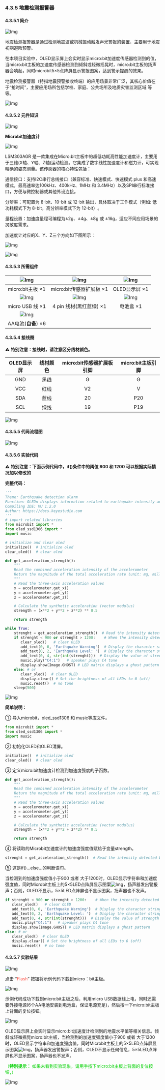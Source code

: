 ### 4.3.5 地震检测报警器

#### 4.3.5.1 简介

![Img](./media/top1.png)

地震检测报警器是通过检测地震波或机械振动触发声光警报的装置，主要用于地震初期避险预警。

在本项目实验中，OLED显示屏上会实时显示micro:bit加速度传感器检测到的值，当micro:bit主板的加速度传感器检测到倾斜或轻微摇晃时，micro:bit主板的扬声器会响起，同时microbit5×5点阵屏显示警报图案，达到警示提醒的效果。

地震检测报警器（特指地震预警接收终端）的应用场景非常广泛，其核心价值在于“抢时间”，主要应用场所包括学校、家庭、公共场所及地质灾害监测区域 等等。

![Img](./media/bottom1.png)

#### 4.3.5.2 元件知识

![Img](./media/2top.png)

**Microbit加速度计**

![Img](./media/j701.png)

LSM303AGR 是一款集成在Micro:bit主板中的超低功耗高性能加速度计，主要用于三维(X轴、Y轴、Z轴)运动检测。它集成了数字线性加速度计和磁力计，可实现精确的姿态测量‌。该传感器的核心特性包括：

‌通信接口‌：支持I2C串行总线接口（兼容标准、快速模式、快速模式 plus 和高速模式，最高速率达100kHz、400kHz、1MHz 和 3.4MHz）以及SPI串行标准接口，方便与微控制器或其他外设连接‌。

‌分辨率‌：可配置为 8-bit、10-bit 或 12-bit 输出，具体取决于工作模式（例如: 低功耗模式下为 8-bit，高分辨率模式下为 12-bit）‌。

‌量程设置‌：加速度量程可编程为±2g、±4g、±8g 或 ±16g，适应不同应用场景的灵敏度需求‌。

加速度计对应的X、Y、Z三个方向如下图所示：

![Img](./media/j701-1.png)

![Img](./media/2bottom.png)

#### 4.3.5.3 所需组件

| ![Img](./media/microbitV2.png)|![Img](./media/ExpansionBoard.png)|![Img](./media/OLED.png) | 
| :--: | :--: | :--: |
| micro:bit主板 ×1 | micro:bit传感器扩展板 ×1 |OLED显示屏 ×1 |
|![Img](./media/usb.png) |![Img](./media/4pin.png)|![Img](./media/batterycase.png)|
| micro USB 线 ×1|4 pin 线材(黑红蓝绿) ×1 |电池盒 ×1|
|![Img](./media/AAbattery.png)| | |
|AA电池(**自备**) ×6| | |

#### 4.3.5.4 接线图

⚠️ **特别注意：接线时，请注意区分线材颜色。**

| OLED显示屏 | 线材颜色 | micro:bit传感器扩展板引脚 |micro:bit主板引脚 |
| :--: | :--: | :--: | :--: |
| GND | 黑线 | G | G |
| VCC | 红线 | V2 | V |
| SDA | 蓝线 | 20 | P20 |
| SCL | 绿线 | 19 | P19 |

![Img](./media/couj5.png)

#### 4.3.5.5 代码流程图

![Img](./media/flow-chart-05.png)

#### 4.3.5.6 实验代码

⚠️ **特别注意：下面示例代码中，if()条件中的阈值 900 和 1200 可以根据实际情况加以修改的**

**完整代码：**

```Python
'''
Theme: Earthquake detection alarm
Function: OLEDn displays information related to earthquake intensity and the microbit accelerometer controls a 5*5 dot matrix and speaker.
Compiling IDE: MU 1.2.0
Author: https://docs.keyestudio.com
'''
# import related libraries
from microbit import *
from oled_ssd1306 import *
import music

# initialize and clear oled
initialize()  # initialize oled
clear_oled()  # clear oled

def get_acceleration_strength():
    """
    Read the combined acceleration intensity of the accelerometer
    Return the magnitude of the total acceleration rate (unit: mg, milli-g)
    """
    # Read the three-axis acceleration values
    x = accelerometer.get_x()
    y = accelerometer.get_y()
    z = accelerometer.get_z()

    # Calculate the synthetic acceleration (vector modulus)
    strength = (x**2 + y**2 + z**2) ** 0.5

    return strength

while True:
    strenght = get_acceleration_strength()  # Read the intensity detected by the accelerometer on the microbit board
    if strenght < 900 or strenght > 1200:    # When the intensity detected by the accelerometer is less than 900 or greater than 1200
       clear_oled()   # clear OLED
       add_text(0, 0, 'Earthquake Warning')  # Display the character string in the corresponding position of OLED
       add_text(0, 2, 'Earthquake Level: ')  # Display the character string in the corresponding position of OLED
       add_text(0, 4, str(int(strenght)))  # Display the value of strength in the corresponding position of OLED
       music.play("C4:1")   # speaker plays C4 tone
       display.show(Image.GHOST) # LED matrix displays a ghost pattern
    else: # or
       clear_oled()  # clear OLED
       display.clear() # Set the brightness of all LEDs to 0 (off)
       music.reset()  # no tone
    sleep(500)
```

![Img](./media/line1.png)

**简单说明：**

① 导入microbit，oled_ssd1306 和 music等库文件。

```Python
from microbit import *
from oled_ssd1306 import *
import music
```

② 初始化OLED和OLED清屏。

```Python
initialize()  # initialize oled
clear_oled()  # clear oled
```

③ 定义micro:bit加速度计检测到加速度强度的子函数。

```Python
def get_acceleration_strength():
    """
    Read the combined acceleration intensity of the accelerometer
    Return the magnitude of the total acceleration rate (unit: mg, milli-g)
    """
    # Read the three-axis acceleration values
    x = accelerometer.get_x()
    y = accelerometer.get_y()
    z = accelerometer.get_z()

    # Calculate the synthetic acceleration (vector modulus)
    strength = (x**2 + y**2 + z**2) ** 0.5

    return strength
```

④ 将读取的Microbit加速度计的加速度强度值赋给于变量strength。

```Python
strenght = get_acceleration_strength()  # Read the intensity detected by the accelerometer on the microbit board
```
 
⑤ 这是if()...else...的判断语句。

当检测到的加速度强度值小于900 或者 大于1200时，OLED显示字符串和加速度强度值，同时Microbit主板上的5×5LED点阵屏显示图案![Img](./media/ab4.png)，扬声器发出警报声；否则，OLED不显示，5×5LED点阵屏也不显示图案，扬声器也不发声。

```Python
if strenght < 900 or strenght > 1200:    # When the intensity detected by the accelerometer is less than 900 or greater than 1200
   clear_oled()   # clear OLED
   add_text(0, 0, 'Earthquake Warning')  # Display the character string in the corresponding position of OLED
   add_text(0, 2, 'Earthquake Level: ')  # Display the character string in the corresponding position of OLED
   add_text(0, 4, str(int(strenght)))  # Display the value of strength in the corresponding position of OLED
   music.play("C4:1")   # speaker plays C4 tone
   display.show(Image.GHOST) # LED matrix displays a ghost pattern
else: # or
   clear_oled()  # clear OLED
   display.clear() # Set the brightness of all LEDs to 0 (off)
   music.reset()  # no tone
```

#### 4.3.5.7 实验结果

![Img](./media/4top.png)

点击 “<span style="color: rgb(255, 76, 65);">Flash</span>” 按钮将示例代码下载到micro：bit主板。

![Img](./media/A127.png)

示例代码成功下载到micro:bit主板之后，利用micro USB数据线上电，同时还需要外接电源(6个AA电池安装到电池盒，保证电源充足)，然后按一下micro:bit主板上背面的复位按钮。

![Img](./media/A455.png)

OLED显示屏上会实时显示micro:bit加速度计检测到的地震水平值等相关信息。倾斜或轻微摇晃micro:bit主板，当检测到的加速度强度值小于900 或者 大于1200时，OLED显示字符串和加速度强度值，同时Microbit主板上的5×5LED点阵屏显示图案![Img](./media/ab4.png)，扬声器发出警报声；否则，OLED不显示任何信息，5×5LED点阵屏也不显示图案，扬声器也不发声。

<span style="color: rgb(0, 209, 0);">（**特别提示：** 如果未看到实验现象，请用手按下micro:bit主板上背面的复位按钮，）</span>

![Img](./media/4bottom.png)
